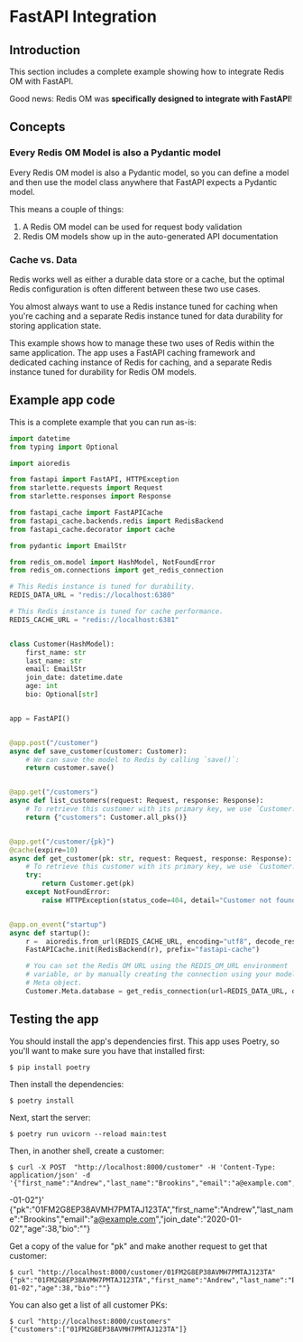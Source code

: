 # FastAPI Integration

## Introduction

This section includes a complete example showing how to integrate Redis OM with FastAPI.

Good news: Redis OM was **specifically designed to integrate with FastAPI**!

## Concepts

### Every Redis OM Model is also a Pydantic model

Every Redis OM model is also a Pydantic model, so you can define a model and then use the model class anywhere that FastAPI expects a Pydantic model.

This means a couple of things:

1. A Redis OM model can be used for request body validation
2. Redis OM models show up in the auto-generated API documentation

### Cache vs. Data

Redis works well as either a durable data store or a cache, but the optimal Redis configuration is often different between these two use cases.

You almost always want to use a Redis instance tuned for caching when you're caching and a separate Redis instance tuned for data durability for storing application state.

This example shows how to manage these two uses of Redis within the same application. The app uses a FastAPI caching framework and dedicated caching instance of Redis for caching, and a separate Redis instance tuned for durability for Redis OM models.


## Example app code

This is a complete example that you can run as-is:

```python
import datetime
from typing import Optional

import aioredis

from fastapi import FastAPI, HTTPException
from starlette.requests import Request
from starlette.responses import Response

from fastapi_cache import FastAPICache
from fastapi_cache.backends.redis import RedisBackend
from fastapi_cache.decorator import cache

from pydantic import EmailStr

from redis_om.model import HashModel, NotFoundError
from redis_om.connections import get_redis_connection

# This Redis instance is tuned for durability.
REDIS_DATA_URL = "redis://localhost:6380"

# This Redis instance is tuned for cache performance.
REDIS_CACHE_URL = "redis://localhost:6381"


class Customer(HashModel):
    first_name: str
    last_name: str
    email: EmailStr
    join_date: datetime.date
    age: int
    bio: Optional[str]


app = FastAPI()


@app.post("/customer")
async def save_customer(customer: Customer):
    # We can save the model to Redis by calling `save()`:
    return customer.save()


@app.get("/customers")
async def list_customers(request: Request, response: Response):
    # To retrieve this customer with its primary key, we use `Customer.get()`:
    return {"customers": Customer.all_pks()}


@app.get("/customer/{pk}")
@cache(expire=10)
async def get_customer(pk: str, request: Request, response: Response):
    # To retrieve this customer with its primary key, we use `Customer.get()`:
    try:
        return Customer.get(pk)
    except NotFoundError:
        raise HTTPException(status_code=404, detail="Customer not found")


@app.on_event("startup")
async def startup():
    r =  aioredis.from_url(REDIS_CACHE_URL, encoding="utf8", decode_responses=True)
    FastAPICache.init(RedisBackend(r), prefix="fastapi-cache")

    # You can set the Redis OM URL using the REDIS_OM_URL environment
    # variable, or by manually creating the connection using your model's
    # Meta object.
    Customer.Meta.database = get_redis_connection(url=REDIS_DATA_URL, decode_responses=True)
```

## Testing the app

You should install the app's dependencies first. This app uses Poetry, so you'll want to make sure you have that installed first:

    $ pip install poetry

Then install the dependencies:

    $ poetry install

Next, start the server:

    $ poetry run uvicorn --reload main:test

Then, in another shell, create a customer:

    $ curl -X POST  "http://localhost:8000/customer" -H 'Content-Type: application/json' -d '{"first_name":"Andrew","last_name":"Brookins","email":"a@example.com","age":"38","join_date":"2020
-01-02"}'
    {"pk":"01FM2G8EP38AVMH7PMTAJ123TA","first_name":"Andrew","last_name":"Brookins","email":"a@example.com","join_date":"2020-01-02","age":38,"bio":""}

Get a copy of the value for "pk" and make another request to get that customer:

    $ curl "http://localhost:8000/customer/01FM2G8EP38AVMH7PMTAJ123TA"
    {"pk":"01FM2G8EP38AVMH7PMTAJ123TA","first_name":"Andrew","last_name":"Brookins","email":"a@example.com","join_date":"2020-01-02","age":38,"bio":""}

You can also get a list of all customer PKs:

    $ curl "http://localhost:8000/customers"
    {"customers":["01FM2G8EP38AVMH7PMTAJ123TA"]}